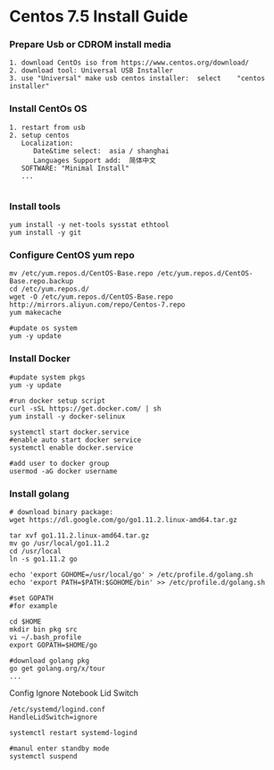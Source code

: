 # Centos 7.5 Install Guide

### Prepare Usb  or CDROM install media 

```
1. download CentOs iso from https://www.centos.org/download/
2. download tool: Universal USB Installer 
3. use "Universal" make usb centos installer:  select 	 "centos installer"
```



### Install CentOs OS

```
1. restart from usb
2. setup centos  
   Localization:  
      Date&time select:  asia / shanghai
      Languages Support add:  简体中文
   SOFTWARE: "Minimal Install"
   ...
   
```



### Install tools

```
yum install -y net-tools sysstat ethtool
yum install -y git

```



### Configure CentOS yum repo

```
mv /etc/yum.repos.d/CentOS-Base.repo /etc/yum.repos.d/CentOS-Base.repo.backup
cd /etc/yum.repos.d/
wget -O /etc/yum.repos.d/CentOS-Base.repo http://mirrors.aliyun.com/repo/Centos-7.repo
yum makecache

#update os system
yum -y update
```



### Install Docker

```
#update system pkgs
yum -y update

#run docker setup script
curl -sSL https://get.docker.com/ | sh
yum install -y docker-selinux

systemctl start docker.service
#enable auto start docker service
systemctl enable docker.service

#add user to docker group
usermod -aG docker username

```



### Install golang

```
# download binary package: 
wget https://dl.google.com/go/go1.11.2.linux-amd64.tar.gz

tar xvf go1.11.2.linux-amd64.tar.gz
mv go /usr/local/go1.11.2
cd /usr/local
ln -s go1.11.2 go

echo 'export GOHOME=/usr/local/go' > /etc/profile.d/golang.sh
echo 'export PATH=$PATH:$GOHOME/bin' >> /etc/profile.d/golang.sh

#set GOPATH
#for example

cd $HOME 
mkdir bin pkg src
vi ~/.bash_profile
export GOPATH=$HOME/go

#download golang pkg
go get golang.org/x/tour
...

```



Config Ignore Notebook Lid Switch

```
/etc/systemd/logind.conf
HandleLidSwitch=ignore

systemctl restart systemd-logind

#manul enter standby mode
systemctl suspend
```



### 